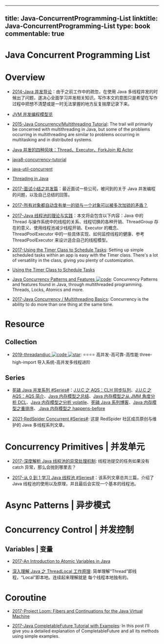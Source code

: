 
---
title: Java-ConcurrentProgramming-List
linktitle: Java-ConcurrentProgramming-List
type: book
commentable: true
---

# Java Concurrent Programming List

# Overview

- [2014-Java 并发导论](http://ifeve.com/concurrency-paper/)：由于之前工作中的疏忽，在使用 Java 多线程并发的时候出了问题，遂决心全面学习并发相关知识。写作本文的意图只是希望在写作过程中把想不清楚或是一时无法掌握的地方反复揣摩记录下来。

- [JVM 并发编程模型览](http://www.qingjingjie.com/blogs/23)

- [2015-Java Concurrency/Multithreading Tutorial](http://tutorials.jenkov.com/java-concurrency/index.html): The trail will primarily be concerned with multithreading in Java, but some of the problems occurring in multithreading are similar to problems occurring in multitasking and in distributed systems.

- [Java 并发的四种风味：Thread、Executor、ForkJoin 和 Actor](http://www.open-open.com/lib/view/open1421202894171.html)

- [java8-concurrency-tutorial](http://winterbe.com/posts/2015/04/07/java8-concurrency-tutorial-thread-executor-examples/)

- [java-util-concurrent](http://tutorials.jenkov.com/java-util-concurrent/index.html)

- [Threading in Java](https://medium.com/@behzodbekqodirov/threading-java-541bd986647d#.lmwvdmeje)

- [2017-面试小结之并发篇](http://ginobefunny.com/post/java_concurrent_interview_questions/)：最近面试一些公司，被问到的关于 Java 并发编程的问题，以及自己总结的回答。

- [2017-所有对象都自动含有单一的锁与一个对象可以被多次加锁的矛盾？](https://parg.co/bO2)

- [2017-Java 线程池的理论与实践](http://www.jianshu.com/p/0478e283cfef)：本文将会包含以下内容：Java 中的 Thread 与操作系统中的线程的关系、线程切换的各种开销、ThreadGroup 存在的意义、使用线程池减少线程开销、Executor 的概念、ThreadPoolExecutor 中的一些具体实现、如何监控线程的健康、参考 ThreadPoolExecutor 来设计适合自己的线程模型。

- [2017-Using the Timer Class to Schedule Tasks](https://dzone.com/articles/using-timer-class-to-schedule-tasks): Setting up simple scheduled tasks within an app is easy with the Timer class. There's a lot of versatility in the class, giving you plenty of customization.

- [Using the Timer Class to Schedule Tasks](https://dzone.com/articles/using-timer-class-to-schedule-tasks)

- [Java Concurrency Patterns and Features ![code](https://martrix-usa.oss-accelerate.aliyuncs.com/logo/code.svg)](https://parg.co/UVC): Concurrency Patterns and features found in Java, through multithreaded programming. Threads, Locks, Atomics and more.

- [2017-Java Concurrency / Multithreading Basics](https://www.callicoder.com/java-concurrency-multithreading-basics/): Concurrency is the ability to do more than one thing at the same time.

# Resource

## Collection

- [2019-threadandjuc ![code](https://martrix-usa.oss-accelerate.aliyuncs.com/logo/code.svg) ![star](https://img.shields.io/github/stars/qiurunze123/threadandjuc)](https://github.com/qiurunze123/threadandjuc): ⭐⭐⭐⭐ 高并发-高可靠-高性能 three-high-import 导入系统-高并发多线程进阶

## Series

- [死磕 Java 并发系列 #Series#](http://cmsblogs.com/?author=1)：[J.U.C 之 AQS：CLH 同步队列](http://cmsblogs.com/?p=2188)、[J.U.C 之 AQS：AQS 简介](http://cmsblogs.com/?p=2174)、[Java 内存模型之总结](http://cmsblogs.com/?p=2167)、[Java 内存模型之从 JMM 角度分析 DCL](http://cmsblogs.com/?p=2161)、[Java 内存模型之分析 volatile](http://cmsblogs.com/?p=2148)、[死磕 Java 系列博客](http://cmsblogs.com/?p=2122)、[Java 内存模型之重排序](http://cmsblogs.com/?p=2116)、[ Java 内存模型之 happens-before](http://cmsblogs.com/?p=2102)

- [2021-RedSpider Concurrent #Series#](https://github.com/RedSpider1/concurrent): 这是 RedSpider 社区成员原创与维护的 Java 多线程系列文章。

# Concurrency Primitives | 并发单元

- [2017-深度解析 Java 线程池的异常处理机制](https://github.com/aCoder2013/blog/issues/3): 线程池提交的任务如果没有 catch 异常，那么会抛到哪里去？

- [2017-从 0 到 1 学习 Java 线程池 #Series#](http://6me.us/TOE3)：该系列文章总共三篇，介绍了 Java 线程池的使用以及原理，并且最后会实现一个基本的线程池。

# Async Patterns | 异步模式

# Concurrency Control | 并发控制

## Variables | 变量

- [2017-An Introduction to Atomic Variables in Java](http://www.baeldung.com/java-atomic-variables)

- [深入理解 Java 之 ThreadLocal 工作原理](http://allenwu.itscoder.com/threadlocal-source): 简单理解“Thread”即线程，“Local”即本地。连续起来理解就是 每个线程本地独有的。

# Coroutine

- [2017-Project Loom: Fibers and Continuations for the Java Virtual Machine](http://cr.openjdk.java.net/~rpressler/loom/Loom-Proposal.html)

- [2017-Java CompletableFuture Tutorial with Examples](https://www.callicoder.com/java-8-completablefuture-tutorial/): In this post I’ll give you a detailed explanation of CompletableFuture and all its methods using simple examples.

    